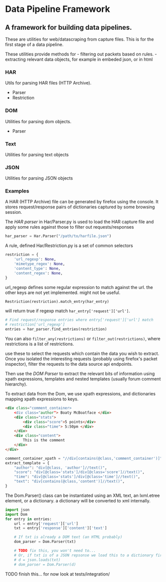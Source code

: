 #  Data Pipeline Framework
## A framework for building data pipelines.

These are utilities for web/datascraping from capture files.
This is for the first stage of a data pipeline.

These utilities provide methods for 
    - filtering out packets based on rules.
    - extracting relevant data objects, for example in embeded json, or in html

### HAR
Utils for parsing HAR files (HTTP Archive).

- Parser
- Restriction

### DOM
Utilities for parsing dom objects.

- Parser


### Text 
Utilities for parsing text objects


### JSON
Utilities for parsing JSON objects

### Examples

A HAR (HTTP Archive) file can be generated by firefox using the console.
<CTRL-Shift-e>
It stores request/response pairs of dictionaries captured by some browsing
session.

The *HAR parser* in Har/Parser.py is used to load the HAR capture file and apply
some rules  against those to filter out requests/responses

```python
har_parser = Har.Parser("/path/to/harfile.json")
```

A rule, defined Har/Restriction.py is a set of common selectors
```python
restriction = {
    'url_regexp': None,
    'mimetype_regex': None,
    'content_type': None,
    'content_regex': None,
}
```

url\_regexp defines some regular expression to match against the url.
the other keys are not yet implemented. might not be useful.


``` python
Restriction(restriction).match_entry(har_entry)
```
will return true if regexp match `har_entry['request']['url']`.

```python
# Find request/response entries where entry['request']['url'] match
# restriction['url_regexp']
entries = har_parser.find_entries(restriction)
```

You can also ```filter_any(restrictions)``` or ```filter_out(restrictions)```,
where restrictions is a list of restrictions.

use these to select the requests which contain the data you wish to extract.
Once you isolated the interesting requests (probably using firefox's packet
inspector), filter the requests to the data source api endpoints.

Then use the *DOM Parser* to extract the relevant bits of information using
xpath expressions, templates and nested templates (usually forum comment
hierarchy).

To extract data from the Dom, we use xpath expressions, and dictionaries
mapping xpath expressions to keys.

```html
<div class="comment_container>
    <div class="author"> Boaty McBoatface </div>
    <div class="stats">
        <div class="score">5 points</div>
        <div class="time"> 5:50pm </div>
    </div>
    <div class="content">
        This is the comment
    </div>
</div>
```



```python
comment_container_xpath = "//div[contains(@class,'comment_container')]"
extract_template = {
    "author": "div[@class, 'author']//text()",
    "score": "div[@class='stats']/div[@class='score']//text()",
    "time": "div[@class='stats']/div[@class='time']//text()",
    "text": "div[contains(@class,'content')]//text()",
}
```

The Dom.Parser() class can be instantiated using an XML text, an lxml.etree
element, or a dictionary. a dictionary will be converted to xml internally.

```python
import json
import Dom
for entry in entries:
    url = entry['request']['url']
    txt = entry['response']['content']['text']

    # If txt is already a DOM text (an HTML probably)
    dom_parser = Dom.Parser(txt)

    # TODO fix this, you won't need to...
    # Or, if txt is of a JSON repsonse we load this to a dictionary first.
    # d = json.loads(txt)
    # dom_parser = Dom.Parser(d)
```


TODO finish this... for now look at tests/integration/

